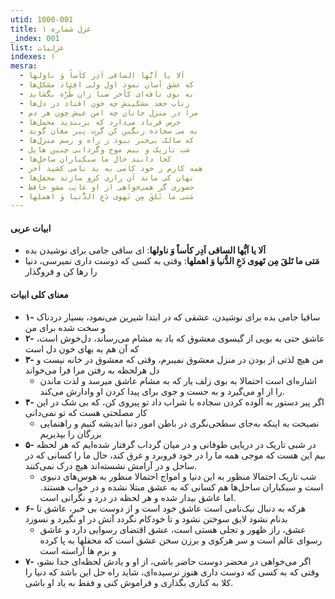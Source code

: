 ```yaml
---
utid: 1000-001
title: غزل شماره ۱
_index: 001
list: غزلیات
indexes: ا
mesra:
  - اَلا یا اَیُّها الساقی اَدِر کأساً وَ ناولها
  - که عشق آسان نمود اول ولی افتاد مشکل‌ها
  - به بوی نافه‌ای کآخر صبا زان طُرّه بگشاید
  - زتاب جعد مشکینش چه خون افتاد در دل‌ها
  - مرا در منزل جانان چه امن عیش چون هر دم
  - جرس فریاد می‌دارد که بربندید محمل‌ها
  - به می سجاده رنگین کن گرت پیر مغان گوید
  - که سالک بی‌خبر نبود ز راه و رسم منزل‌ها
  - شب تاریک و بیم موج وگردابی چنین هایل
  - کجا دانند حال ما سبکباران ساحل‌ها
  - همه کارم ز خود کامی به بد نامی کشید آخر
  - نهان کی ماند آن رازی کزو سازند محفل‌ها
  - حضوری گر همی‌خواهی از او غایب مشو حافظ
  - مَتی ما تَلقَ مِن تَهوی دَعِ الدُّنیا وَ اهملها
---
```

#### ابیات عربی

- **اَلا یا اَیُّها الساقی اَدِر کأساً وَ ناولها**: ای ساقی جامی برای نوشیدن بده
- **مَتی ما تَلقَ مِن تَهوی دَعِ الدُّنیا وَ اهملها**: وقتی به کسی که دوست داری نمیرسی، دنیا را رها کن و فروگذار

#### معنای کلی ابیات

- **۱-** ساقیا جامی بده برای نوشیدن، عشقی که در ابتدا شیرین می‌نمود، بسیار دردناک و سخت شده برای من
- **۲-** عاشق حتی به بویی از گیسوی معشوق که باد به مشام می‌رساند، دل‌خوش است، که آن هم به بهای خون دل است
- **۳-** من هیچ لذتی از بودن در منزل معشوق نمیبرم، وقتی که معشوق در خانه نیست و دل هرلحظه به رفتن مرا فرا می‌خواند
  - اشاره‌ای است احتمالا به بوی زلف یار که به مشام عاشق میرسد و لذت ماندن را از او می‌گیرد و به جست و جوی برای پیدا کردن او وادارش می‌کند.
- **۴-** اگر پیر دستور به آلوده کردن سجاده با شراب داد تو پیروی کن، که بی شک در این کار مصلحتی هست که تو نمی‌دانی
  - نصیحت به اینکه به‌جای سطحی‌نگری در باطن امور دنیا اندیشه کنیم و راهنمایی بزرگان را بپذیریم
- **۵-** در شبی تاریک در دریایی طوفانی و در میان گرداب گرفتار شده‌ایم که هر لحظه بیم این هست که موجی همه ما را در خود فروبرد و غرق کند، حال ما را کسانی که در ساحل و در آرامش نشسته‌اند هیچ درک نمی‌کنند.
  - شب تاریک احتمالا منظور به این دنیا و امواج احتمالا منظور به هوس‌های دنیوی است و سبکباران ساحل‌ها هم کسانی که به عشق مبتلا نشده و در خواب هستند. اما عاشق بیدار شده و هر لحظه در درد و نگرانی است.
- **۶-** هرکه به دنبال نیک‌نامی است عاشق خود است و از دوست بی خبر، عاشق تا بدنام نشود لایق سوختن نشود و تا خودکام نگردد آتش در او نگیرد و نسوزد
  - عشق، راز ظهور و تجلی هستی است، عشق اقتضای رسوایی دارد و عاشق رسوای عالم است و سر هرکوی و برزن سخن عشق است که محفلها به پا کرده و بزم ها آراسته است
- **۷-** اگر می‌خواهی در محضر دوست حاضر باشی، از او و یادش لحظه‌ای جدا نشو، وقتی که به کسی که دوست داری هنوز نرسیده‌ای، شاید راه حل این باشد که دنیا را کلا به کناری بگذاری و فراموش کنی و فقط به یاد او باشی.




